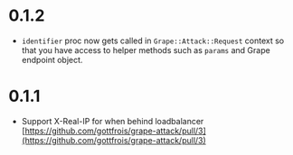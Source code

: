 # 0.1.2

* `identifier` proc now gets called in `Grape::Attack::Request` context so that you have access to helper methods
such as `params` and Grape endpoint object.

# 0.1.1

* Support X-Real-IP for when behind loadbalancer [https://github.com/gottfrois/grape-attack/pull/3](https://github.com/gottfrois/grape-attack/pull/3)
